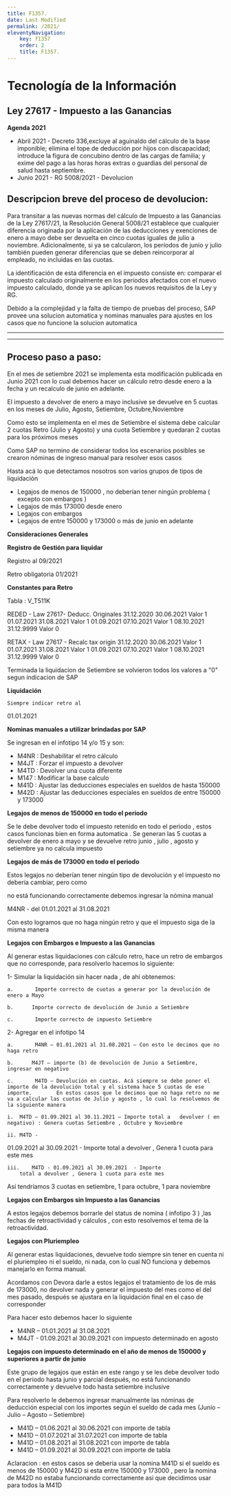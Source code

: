 ```yaml
---
title: F1357.
date: Last Modified
permalink: /2021/
eleventyNavigation:
    key: f1357
    order: 2
    title: F1357.
---
```

# Tecnología de la Información

## Ley 27617 - Impuesto a las Ganancias

**Agenda 2021** 

- Abril 2021 -  Decreto 336,excluye al aguinaldo del cálculo de la base imponible; elimina el tope de deducción por hijos con discapacidad; introduce la figura de concubino dentro de las cargas de familia; y exime del pago a las horas horas extras o guardias del personal de salud hasta septiembre.
- Junio 2021 - RG 5008/2021 - Devolucion

## Descripcion breve del proceso de devolucion:

Para transitar a las nuevas normas del cálculo de Impuesto a las Ganancias de la Ley 27617/21, la Resolución General 5008/21 establece que cualquier diferencia originada por la aplicación de las deducciones y exenciones de enero a mayo debe ser devuelta en cinco cuotas iguales de julio a noviembre. Adicionalmente, si ya se calcularon, los períodos de junio y julio también pueden generar diferencias que se deben reincorporar al empleado, no incluidas en las cuotas.

La identificación de esta diferencia en el impuesto consiste en: comparar el impuesto calculado originalmente en los períodos afectados con el nuevo impuesto calculado, donde ya se aplican los nuevos requisitos de la Ley y RG. 

Debido a la complejidad y la falta de tiempo de pruebas del proceso,  SAP provee una solucion automatica y nominas manuales para ajustes en los casos que no funcione la solucion automatica

---

---

## Proceso paso a paso:

En el mes de setiembre 2021 se implementa esta modificación publicada en Junio 2021 con lo cual debemos hacer un cálculo retro desde enero a la fecha y un recalculo de junio en adelante.

El impuesto a devolver de enero a mayo inclusive se devuelve en 5 cuotas en los meses de  Julio, Agosto, Setiembre, Octubre,Noviembre

Como esto se implementa en el mes de Setiembre el sistema debe calcular 2 cuotas Retro (Julio y Agosto) y una cuota Setiembre y quedaran 2 cuotas para los próximos meses

Como SAP no termino de considerar todos los escenarios posibles se crearon nóminas de ingreso manual para resolver esos casos

Hasta acá lo que detectamos nosotros son varios grupos de tipos de liquidación

- Legajos de menos de 150000 , no deberían tener ningún problema ( excepto con embargos )
- Legajos de más 173000 desde enero
- Legajos con embargos
- Legajos de entre 150000 y 173000 o más de junio en adelante

**Consideraciones Generales**

**Registro de Gestión para liquidar** 

Registro al 09/2021

Retro obligatoria 01/2021

**Constantes para Retro**

Tabla :  V_T511K

REDED - Law 27617- Deducc. Originales	31.12.2020	30.06.2021 Valor 1
								01.07.2021	31.08.2021 Valor 1
								01.09.2021	07.10.2021 Valor 1
								08.10.2021	31.12.9999 Valor 0

RETAX - Law 27617 - Recalc tax origin	31.12.2020	30.06.2021 Valor 1
								01.07.2021	31.08.2021 Valor 1
								01.09.2021	07.10.2021 Valor 1
								08.10.2021	31.12.9999 Valor 0

Terminada la liquidacion de Setiembre se volvieron todos los valores a "0" segun indicacion de SAP


**Liquidación**

```
Siempre indicar retro al
```

01.01.2021

**Nominas manuales a utilizar brindadas por SAP**

Se ingresan en el infotipo 14 y/o 15 y son:

- M4NR : Deshabilitar el retro cálculo
- M4JT :  Forzar el impuesto a devolver
- M4TD : Devolver una cuota diferente
- M147 : Modificar la base  calculo
- M41D : Ajustar las deducciones especiales en sueldos de hasta 150000
- M42D : Ajustar las deducciones especiales en sueldos de entre 150000 y 173000

**Legajos de menos de 150000 en todo el periodo**

Se le debe devolver todo el impuesto retenido en todo el periodo , estos casos funcionas bien en forma automatica . Se generan las 5 cuotas a devolver de enero a mayo y se devuelve retro junio , julio , agosto y setiembre ya no calcula impuesto

**Legajos de más de 173000 en todo el periodo**

Estos legajos no deberían tener ningún tipo de devolución  y el impuesto no debería cambiar, pero como

no está funcionando correctamente debemos ingresar la nómina manual

M4NR  - del 01.01.2021 al 31.08.2021

Con esto logramos que no haga ningún retro y que el impuesto siga de la misma manera

**Legajos con Embargos e Impuesto a las Ganancias**

Al generar estas liquidaciones con cálculo retro, hace un retro de embargos que no corresponde, para resolverlo hacemos lo siguiente:

1-      Simular la liquidación sin hacer nada , de ahí obtenemos:

```
a.       Importe correcto de cuotas a generar por la devolución de 		enero a Mayo
```


```
b.      Importe correcto de devolución de Junio a Setiembre
```


```
c.       Importe correcto de impuesto Setiembre
```


2-      Agregar en el infotipo 14

```
a.       M4NR – 01.01.2021 al 31.08.2021 – Con esto le decimos que no haga retro
```


```
b.      M4JT – importe (b) de devolución de Junio a Setiembre, ingresar en negativo
```


```
c.       M4TD – Devolución en cuotas. Acá siempre se debe poner el importe de la devolución total y el sistema hace 5 cuotas de ese importe. 		En estos casos que le decimos que no haga retro no me va a calcular las cuotas de Julio y agosto , lo cual lo resolvemos de la siguiente manera
```


```
i.	M4TD – 01.09.2021 al 30.11.2021 – Importe total a 	devolver ( en negativo) : Genera cuotas Setiembre , Octubre y Noviembre
```


```
ii.	M4TD -
```

01.09.2021 al 30.09.2021  - Importe total a devolver , Genera 1 cuota para este mes

```
iii.	M4TD - 01.09.2021 al 30.09.2021  - Importe
	total a devolver , Genera 1 cuota para este mes
```


Así tendríamos 3 cuotas en setiembre, 1 para octubre, 1 para noviembre

**Legajos con Embargos sin Impuesto a las Ganancias**

A estos legajos debemos borrarle del status de nomina ( infotipo 3 ) ,las fechas de retroactividad y cálculos , con esto resolvemos el tema de la retroactividad.

**Legajos con Pluriempleo**

Al generar estas liquidaciones, devuelve todo siempre sin tener en cuenta ni el pluriempleo ni el sueldo, ni nada, con lo cual NO funciona y debemos manejarlo en forma manual.

Acordamos con Devora darle a estos legajos el tratamiento de los de más de 173000, no devolver nada y generar el impuesto del mes como el del mes pasado, después se ajustara en la liquidación final en el caso de corresponder

Para hacer esto debemos hacer lo siguiente

- M4NR – 01.01.2021 al 31.08.2021
- M4JT   - 01.09.2021 al 30.09.2021 con impuesto determinado en agosto

**Legajos con impuesto determinado en el año de menos de  150000 y superiores a partir de junio**

Este grupo de legajos que están en este rango y se les debe devolver todo en el periodo hasta junio y parcial después, no está funcionando correctamente y devuelve todo hasta setiembre inclusive

Para resolverlo le debemos ingresar manualmente las nóminas de deducción especial con los importes según el sueldo de cada mes (Junio – Julio – Agosto – Setiembre)

- M41D – 01.06.2021 al 30.06.2021 con importe de tabla
- M41D – 01.07.2021 al 31.07.2021 con importe de tabla
- M41D – 01.08.2021 al 31.08.2021 con importe de tabla
- M41D – 01.09.2021 al 30.09.2021 con importe de tabla

Aclaracion : en estos casos se deberia usar la nomina M41D si el sueldo es menos de 150000 y M42D si esta entre 150000 y 173000 , pero la nomina de M42D no estaba funcionando correctamente asi que decidimos usar para todos la M41D
